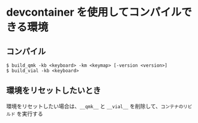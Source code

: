 
# devcontainer を使用してコンパイルできる環境

## コンパイル

```
$ build_qmk -kb <keyboard> -km <keymap> [-version <version>]
$ build_vial -kb <keyboard>
```

## 環境をリセットしたいとき

環境をリセットしたい場合は、`__qmk__` と `__vial__` を削除して、`コンテナのリビルド` を実行する